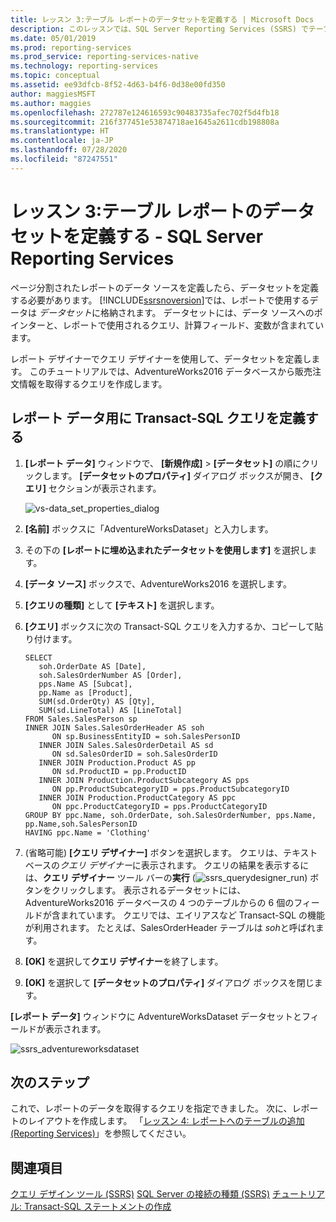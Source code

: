 ```yaml
---
title: レッスン 3:テーブル レポートのデータセットを定義する | Microsoft Docs
description: このレッスンでは、SQL Server Reporting Services (SSRS) でテーブル レポートのデータセットを定義する方法について説明します。
ms.date: 05/01/2019
ms.prod: reporting-services
ms.prod_service: reporting-services-native
ms.technology: reporting-services
ms.topic: conceptual
ms.assetid: ee93dfcb-8f52-4d63-b4f6-0d38e00fd350
author: maggiesMSFT
ms.author: maggies
ms.openlocfilehash: 272787e124616593c90483735afec702f5d4fb18
ms.sourcegitcommit: 216f377451e53874718ae1645a2611cdb198808a
ms.translationtype: HT
ms.contentlocale: ja-JP
ms.lasthandoff: 07/28/2020
ms.locfileid: "87247551"
---
```

# <a name="lesson-3-define-a-dataset-for-the-table-report---sql-server-reporting-services"></a>レッスン 3:テーブル レポートのデータセットを定義する - SQL Server Reporting Services

ページ分割されたレポートのデータ ソースを定義したら、データセットを定義する必要があります。 [!INCLUDE[ssrsnoversion](../includes/ssrsnoversion-md.md)]では、レポートで使用するデータは *データセット*に格納されます。 データセットには、データ ソースへのポインターと、レポートで使用されるクエリ、計算フィールド、変数が含まれています。

レポート デザイナーでクエリ デザイナーを使用して、データセットを定義します。 このチュートリアルでは、AdventureWorks2016 データベースから販売注文情報を取得するクエリを作成します。

## <a name="define-a-transact-sql-query-for-report-data"></a>レポート データ用に Transact-SQL クエリを定義する  

1. **[レポート データ]** ウィンドウで、 **[新規作成]**  >  **[データセット]** の順にクリックします。 **[データセットのプロパティ]** ダイアログ ボックスが開き、 **[クエリ]** セクションが表示されます。

    ![vs-data_set_properties_dialog](media/lesson-3-defining-a-dataset-for-the-table-report-reporting-services/vs-dataset-properties-dialog.png)

2. **[名前]** ボックスに「AdventureWorksDataset」と入力します。

3. その下の **[レポートに埋め込まれたデータセットを使用します]** を選択します。

4. **[データ ソース]** ボックスで、AdventureWorks2016 を選択します。

5. **[クエリの種類]** として **[テキスト]** を選択します。

6. **[クエリ]** ボックスに次の Transact-SQL クエリを入力するか、コピーして貼り付けます。

    ```T-SQL
    SELECT
       soh.OrderDate AS [Date],
       soh.SalesOrderNumber AS [Order],
       pps.Name AS [Subcat],
       pp.Name as [Product],
       SUM(sd.OrderQty) AS [Qty],
       SUM(sd.LineTotal) AS [LineTotal]
    FROM Sales.SalesPerson sp
    INNER JOIN Sales.SalesOrderHeader AS soh
          ON sp.BusinessEntityID = soh.SalesPersonID
       INNER JOIN Sales.SalesOrderDetail AS sd
          ON sd.SalesOrderID = soh.SalesOrderID
       INNER JOIN Production.Product AS pp
          ON sd.ProductID = pp.ProductID
       INNER JOIN Production.ProductSubcategory AS pps
          ON pp.ProductSubcategoryID = pps.ProductSubcategoryID
       INNER JOIN Production.ProductCategory AS ppc
          ON ppc.ProductCategoryID = pps.ProductCategoryID
    GROUP BY ppc.Name, soh.OrderDate, soh.SalesOrderNumber, pps.Name, pp.Name,soh.SalesPersonID  
    HAVING ppc.Name = 'Clothing'
    ```

7. (省略可能) **[クエリ デザイナー]** ボタンを選択します。 クエリは、テキスト ベースの*クエリ デザイナー*に表示されます。 クエリの結果を表示するには、**クエリ デザイナー** ツール バーの**実行** (![ssrs_querydesigner_run](media/ssrs-querydesigner-run.png)) ボタンをクリックします。 表示されるデータセットには、AdventureWorks2016 データベースの 4 つのテーブルからの 6 個のフィールドが含まれています。 クエリでは、エイリアスなど Transact-SQL の機能が利用されます。 たとえば、SalesOrderHeader テーブルは *soh*と呼ばれます。

8. **[OK]** を選択して**クエリ デザイナー**を終了します。

9. **[OK]** を選択して **[データセットのプロパティ]** ダイアログ ボックスを閉じます。

**[レポート データ]** ウィンドウに AdventureWorksDataset データセットとフィールドが表示されます。

   ![ssrs_adventureworksdataset](media/ssrs-adventureworksdataset.png)

## <a name="next-steps"></a>次のステップ

これで、レポートのデータを取得するクエリを指定できました。 次に、レポートのレイアウトを作成します。 「[レッスン 4: レポートへのテーブルの追加 &#40;Reporting Services&#41;](lesson-4-adding-a-table-to-the-report-reporting-services.md)」を参照してください。

## <a name="see-also"></a>関連項目

[クエリ デザイン ツール &#40;SSRS&#41;](../reporting-services/report-data/query-design-tools-ssrs.md)
[SQL Server の接続の種類 &#40;SSRS&#41;](../reporting-services/report-data/sql-server-connection-type-ssrs.md)
[チュートリアル: Transact-SQL ステートメントの作成](../t-sql/tutorial-writing-transact-sql-statements.md)
